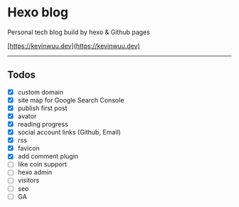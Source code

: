 # Hexo blog
Personal tech blog build by hexo & Github pages

[https://kevinwuu.dev](https://kevinwuu.dev)

---

## Todos

- [x] custom domain
- [x] site map for Google Search Console
- [x] publish first post
- [x] avator
- [x] reading progress
- [x] social account links (Github, Email)
- [x] rss
- [x] favicon
- [x] add comment plugin
- [ ] like coin support
- [ ] hexo admin
- [ ] visitors
- [ ] seo
- [ ] GA
